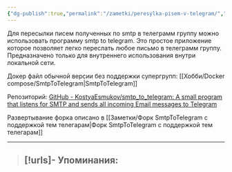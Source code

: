 ```yaml
---
{"dg-publish":true,"permalink":"/zametki/peresylka-pisem-v-telegram/","created":"2024-09-01 00:56"}
---
```


Для пересылки писем полученных по smtp в телеграмм группу можно использовать программу smtp to telegram. Это простое приложение которое позволяет легко переслать любое письмо в телеграмм группу. Предназначено только для внутреннего использования внутри локальной сети.

Докер файл обычной версии без поддержки супергрупп: [[Хобби/Docker compose/SmtpToTelegram\|SmtpToTelegram]]

Репозиторий: [GitHub - KostyaEsmukov/smtp\_to\_telegram: A small program that listens for SMTP and sends all incoming Email messages to Telegram](https://github.com/KostyaEsmukov/smtp_to_telegram)

Развертывание форка описано в [[Заметки/Форк SmtpToTelegram с поддержкой тем телегарам\|Форк SmtpToTelegram с поддержкой тем телегарам]]

---
> [!urls]- Упоминания:
> - 